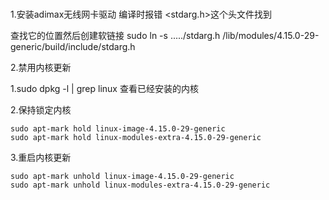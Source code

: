 
#

1.安装adimax无线网卡驱动
编译时报错 <stdarg.h>这个头文件找到   

查找它的位置然后创建软链接  sudo ln -s ...../stdarg.h  /lib/modules/4.15.0-29-generic/build/include/stdarg.h


2.禁用内核更新  

1.sudo dpkg -l | grep linux 查看已经安装的内核  

2.保持锁定内核

```shell
sudo apt-mark hold linux-image-4.15.0-29-generic
sudo apt-mark hold linux-modules-extra-4.15.0-29-generic
```

3.重启内核更新

```shell
sudo apt-mark unhold linux-image-4.15.0-29-generic
sudo apt-mark unhold linux-modules-extra-4.15.0-29-generic
```
